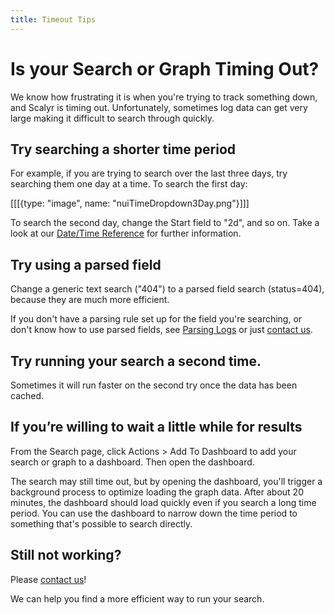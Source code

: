 ```yaml
---
title: Timeout Tips
---
```


# Is your Search or Graph Timing Out?

We know how frustrating it is when you're trying to track something down, and Scalyr is timing out. Unfortunately, sometimes log data can get very large making it difficult to search through quickly.

## Try searching a shorter time period

For example, if you are trying to search over the last three days, try searching them one day at a time. To search the first day:

[[[{type: "image", name: "nuiTimeDropdown3Day.png"}]]]

To search the second day, change the Start field to "2d", and so on. Take a look at our [Date/Time Reference](/help/time-reference) for further information.

## Try using a parsed field

Change a generic text search ("404") to a parsed field search (status=404), because they are much more efficient.

If you don't have a parsing rule set up for the field you're searching, or don't know how to use parsed fields, see [Parsing Logs](/help/parsing-logs) or just [contact us](/contact).

## Try running your search a second time.

Sometimes it will run faster on the second try once the data has been cached.

## If you’re willing to wait a little while for results

From the Search page, click Actions > Add To Dashboard to add your search or graph to a dashboard. Then open the dashboard.

The search may still time out, but by opening the dashboard, you'll trigger a background process to optimize loading the graph data. After about 20 minutes, the dashboard should load quickly even if you search a long time period. You can use the dashboard to narrow down the time period to something that's possible to search directly.

## Still not working?

Please [contact us](/contact)!

We can help you find a more efficient way to run your search.
